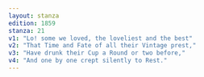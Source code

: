 ```yaml
---
layout: stanza
edition: 1859
stanza: 21
v1: "Lo! some we loved, the loveliest and the best"
v2: "That Time and Fate of all their Vintage prest,"
v3: "⁠Have drunk their Cup a Round or two before,"
v4: "And one by one crept silently to Rest."
---
```


